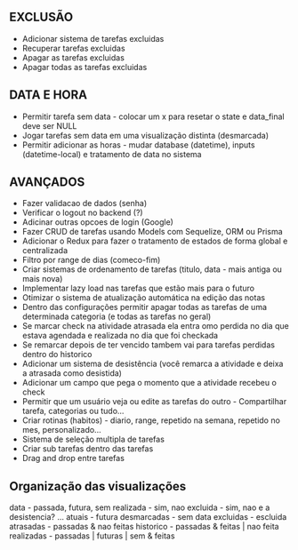 ## EXCLUSÃO

- Adicionar sistema de tarefas excluidas
- Recuperar tarefas excluidas
- Apagar as tarefas excluidas
- Apagar todas as tarefas excluidas

## DATA E HORA

- Permitir tarefa sem data - colocar um x para resetar o state e data_final deve ser NULL
- Jogar tarefas sem data em uma visualização distinta (desmarcada)
- Permitir adicionar as horas - mudar database (datetime), inputs (datetime-local) e tratamento de data no sistema

## AVANÇADOS

- Fazer validacao de dados (senha)
- Verificar o logout no backend (?)
- Adicinar outras opcoes de login (Google)
- Fazer CRUD de tarefas usando Models com Sequelize, ORM ou Prisma
- Adicionar o Redux para fazer o tratamento de estados de forma global e centralizada
- Filtro por range de dias (comeco-fim)
- Criar sistemas de ordenamento de tarefas (titulo, data - mais antiga ou mais nova)
- Implementar lazy load nas tarefas que estão mais para o futuro
- Otimizar o sistema de atualização automática na edição das notas
- Dentro das configurações permitir apagar todas as tarefas de uma determinada categoria (e todas as tarefas no geral)
- Se marcar check na atividade atrasada ela entra omo perdida no dia que estava agendada e realizada no dia que foi checkada
- Se remarcar depois de ter vencido tambem vai para tarefas perdidas dentro do historico
- Adicionar um sistema de desistência (você remarca a atividade e deixa a atrasada como desistida)
- Adicionar um campo que pega o momento que a atividade recebeu o check
- Permitir que um usuário veja ou edite as tarefas do outro - Compartilhar tarefa, categorias ou tudo...
- Criar rotinas (habitos) - diario, range, repetido na semana, repetido no mes, personalizado...
- Sistema de seleção multipla de tarefas
- Criar sub tarefas dentro das tarefas
- Drag and drop entre tarefas

## Organização das visualizações

data - passada, futura, sem
realizada - sim, nao
excluida - sim, nao
e a desistencia?
...
atuais - futura
desmarcadas - sem data
excluidas - escluida
atrasadas - passadas & nao feitas
historico - passadas & feitas | nao feita
realizadas - passadas | futuras | sem & feitas
